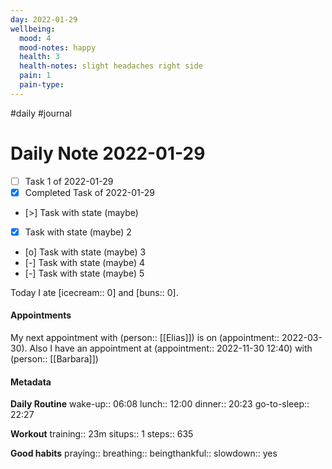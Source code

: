 ```yaml
---
day: 2022-01-29
wellbeing:
  mood: 4
  mood-notes: happy
  health: 3
  health-notes: slight headaches right side
  pain: 1
  pain-type: 
---
```

#daily #journal

# Daily Note 2022-01-29

- [ ] Task 1 of 2022-01-29
- [x] Completed Task of 2022-01-29
- [>] Task with state (maybe)
- [x] Task with state (maybe) 2
- [o] Task with state (maybe) 3
- [-] Task with state (maybe) 4
- [-] Task with state (maybe) 5

Today I ate [icecream:: 0] and [buns:: 0].

#### Appointments
My next appointment with (person:: [[Elias]]) is on (appointment:: 2022-03-30).
Also I have an appointment at (appointment:: 2022-11-30 12:40) with (person:: [[Barbara]])

#### Metadata

**Daily Routine**
wake-up:: 06:08
lunch:: 12:00
dinner:: 20:23
go-to-sleep:: 22:27

**Workout**
training:: 23m
situps:: 1
steps:: 635

**Good habits**
praying:: 
breathing:: 
beingthankful:: 
slowdown:: yes
